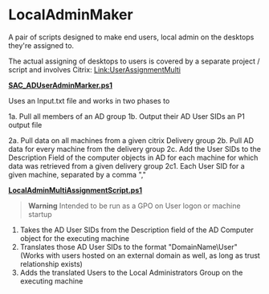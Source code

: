 # LocalAdminMaker

A pair of scripts designed to make end users, local admin on the desktops they're assigned to.

The actual assigning of desktops to users is covered by a separate project / script and involves Citrix: [Link:UserAssignmentMulti](https://github.com/hhusseinoff/UserAssignmentMulti)


[**SAC_ADUserAdminMarker.ps1**](https://github.com/hhusseinoff/LocalAdminMaker/blob/main/SAC_ADUserAdminMarker.ps1)

Uses an Input.txt file and works in two phases to

1a. Pull all members of an AD group
1b. Output their AD User SIDs an P1 output file

2a. Pull data on all machines from a given citrix Delivery group
2b. Pull AD data for every machine from the delivery group
2c. Add the User SIDs to the Description Field of the computer objects in AD for each machine for which data was retrieved from a given delivery group
  2c1. Each User SID for a given machine, separated by a comma ","

[**LocalAdminMultiAssignmentScript.ps1**](https://github.com/hhusseinoff/LocalAdminMaker/blob/main/LocalAdminMultiAssignmentScript.ps1)

>**Warning**
>Intended to be run as a GPO on User logon or machine startup

1. Takes the AD User SIDs from the Description field of the AD Computer object for the executing machine
2. Translates those AD User SIDs to the format "DomainName\User" (Works with users hosted on an external domain as well, as long as trust relationship exists)
3. Adds the translated Users to the Local Administrators Group on the executing machine
